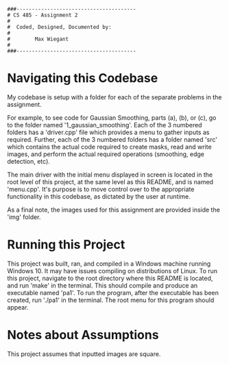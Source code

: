 ```
###---------------------------------------
# CS 485 - Assignment 2                     
#
#  Coded, Designed, Documented by:
#
#        Max Wiegant
#
###---------------------------------------
```

# Navigating this Codebase

My codebase is setup with a folder for each of the separate problems in the assignment.

For example, to see code for Gaussian Smoothing, parts (a), (b), or (c), go to the folder
named '1_gaussian_smoothing'. Each of the 3 numbered folders has a 'driver.cpp' file which
provides a menu to gather inputs as required. Further, each of the 3 numbered folders has
a folder named 'src' which contains the actual code required to create masks, read and write
images, and perform the actual required operations (smoothing, edge detection, etc).

The main driver with the initial menu displayed in screen is located in the root level of
this project, at the same level as this README, and is named 'menu.cpp'. It's purpose is to
move control over to the appropriate functionality in this codebase, as dictated by the user
at runtime.

As a final note, the images used for this assignment are provided inside the 'img' folder.


# Running this Project
 
This project was built, ran, and compiled in a Windows machine running Windows 10. It may
have issues compiling on distributions of Linux. To run this project, navigate to the root
directory where this README is located, and run 'make' in the terminal. This should compile
and produce an executable named 'pa1'. To run the program, after the executable has been
created, run './pa1' in the terminal. The root menu for this program should appear.


# Notes about Assumptions

This project assumes that inputted images are square.